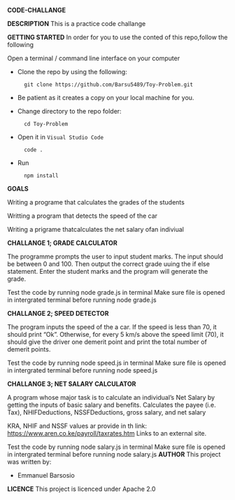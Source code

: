 
**CODE-CHALLANGE**

**DESCRIPTION**
This is a practice code challange

**GETTING STARTED**
In order for you to use the conted of this repo,follow the following

Open a terminal / command line interface on your computer
- Clone the repo by using the following:

        git clone https://github.com/Barsu5489/Toy-Problem.git
        
- Be patient as it creates a copy on your local machine for you.
- Change directory to the repo folder:

        cd Toy-Problem

- Open it in ``Visual Studio Code``

        code .
- Run

        npm install

**GOALS**

Writing a programe that calculates the grades of the students

Writting a program that detects the speed of the car

Writing a prigrame thatcalculates the net salary ofan indiviual

**CHALLANGE 1; GRADE CALCULATOR**

The programme prompts the user to input student marks. The input should be between 0 and 100. Then output the correct grade uuing the if else statement.
Enter the student marks and the program will generate the grade.

Test the code by running node grade.js in terminal
Make sure file is opened in intergrated terminal before running node grade.js

**CHALLANGE 2; SPEED DETECTOR**

The program inputs the speed of the a car. If the speed is less than 70, it should print “Ok”. Otherwise, for every 5 km/s above the speed limit (70), it should give the driver one demerit point and print the total number of demerit points.

Test the code by running node speed.js in terminal
Make sure file is opened in intergrated terminal before running node speed.js

**CHALLANGE 3; NET SALARY CALCULATOR**

A program whose major task is to calculate an individual’s Net Salary by getting the inputs of basic salary and benefits. Calculates the payee (i.e. Tax), NHIFDeductions, NSSFDeductions, gross salary, and net salary

KRA, NHIF and NSSF values ar provide in th link: https://www.aren.co.ke/payroll/taxrates.htm Links to an external site.

Test the code by running node salary.js in terminal 
Make sure file is opened in intergrated terminal before running node salary.js
**AUTHOR**
This project was written by:
   - Emmanuel Barsosio
   
**LICENCE**
This project is licenced under Apache 2.0
